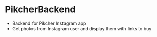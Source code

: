 # PikcherBackend
* Backend for Pikcher Instagram app
* Get photos from Instagram user and display them with links to buy
